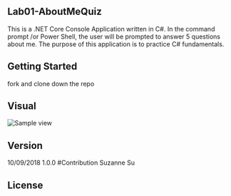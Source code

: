 ## Lab01-AboutMeQuiz
This is a .NET Core Console Application written in C#. In the command prompt /or Power Shell, the user will be prompted to answer 5 questions about me. The purpose of this application is to practice C# fundamentals.

## Getting Started
fork and clone down the repo

## Visual
![Sample view](https://imgur.com/rn49bzr)

## Version
10/09/2018 1.0.0
#Contribution
Suzanne Su
## License